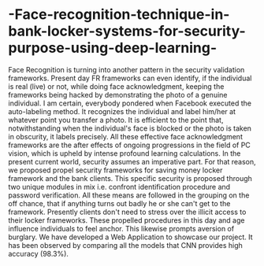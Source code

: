 # -Face-recognition-technique-in-bank-locker-systems-for-security-purpose-using-deep-learning-
Face Recognition is turning into another pattern in the security validation frameworks. Present day FR frameworks can even identify, if the individual is real (live) or not, while doing face acknowledgment, keeping the frameworks being hacked by demonstrating the photo of a genuine individual. I am certain, everybody pondered when Facebook executed the auto-labeling method. It recognizes the individual and label him/her at whatever point you transfer a photo. It is efficient to the point that, notwithstanding when the individual's face is blocked or the photo is taken in obscurity, it labels precisely. All these effective face acknowledgment frameworks are the after effects of ongoing progressions in the field of PC vision, which is upheld by intense profound learning calculations. In the present current world, security assumes an imperative part. For that reason, we proposed propel security frameworks for saving money locker framework and the bank clients. This specific security is proposed through two unique modules in mix i.e. confront identification procedure and password verification. All these means are followed in the grouping on the off chance, that if anything turns out badly he or she can't get to the framework. Presently clients don't need to stress over the illicit access to their locker frameworks. These propelled procedures in this day and age influence individuals to feel anchor. This likewise prompts aversion of burglary. We have developed a Web Application to showcase our project. It has been observed by comparing all the models that CNN provides high accuracy (98.3%).
